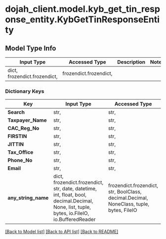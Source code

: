 # dojah_client.model.kyb_get_tin_response_entity.KybGetTinResponseEntity

## Model Type Info
Input Type | Accessed Type | Description | Notes
------------ | ------------- | ------------- | -------------
dict, frozendict.frozendict,  | frozendict.frozendict,  |  | 

### Dictionary Keys
Key | Input Type | Accessed Type | Description | Notes
------------ | ------------- | ------------- | ------------- | -------------
**Search** | str,  | str,  |  | [optional] 
**Taxpayer_Name** | str,  | str,  |  | [optional] 
**CAC_Reg_No** | str,  | str,  |  | [optional] 
**FIRSTIN** | str,  | str,  |  | [optional] 
**JITTIN** | str,  | str,  |  | [optional] 
**Tax_Office** | str,  | str,  |  | [optional] 
**Phone_No** | str,  | str,  |  | [optional] 
**Email** | str,  | str,  |  | [optional] 
**any_string_name** | dict, frozendict.frozendict, str, date, datetime, int, float, bool, decimal.Decimal, None, list, tuple, bytes, io.FileIO, io.BufferedReader | frozendict.frozendict, str, BoolClass, decimal.Decimal, NoneClass, tuple, bytes, FileIO | any string name can be used but the value must be the correct type | [optional]

[[Back to Model list]](../../README.md#documentation-for-models) [[Back to API list]](../../README.md#documentation-for-api-endpoints) [[Back to README]](../../README.md)


